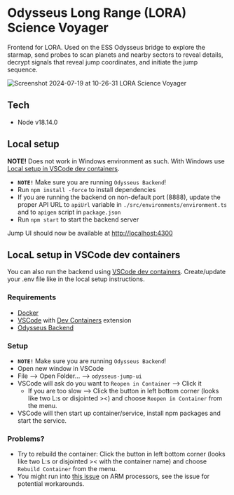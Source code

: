 # Odysseus Long Range (LORA) Science Voyager

Frontend for LORA. Used on the ESS Odysseus bridge to explore the starmap, send probes to scan planets and nearby sectors to reveal details, decrypt signals that reveal jump coordinates, and initiate the jump sequence.

![Screenshot 2024-07-19 at 10-26-31 LORA Science Voyager](https://github.com/user-attachments/assets/a6a46170-5e25-412f-8096-056d50debb75)

## Tech

- Node v18.14.0

## Local setup

**NOTE!** Does not work in Windows environment as such. With Windows use [Local setup in VSCode dev containers](#local-setup-in-vscode-dev-containers).

- **`NOTE!`** Make sure you are running `Odysseus Backend`!
- Run `npm install -force` to install dependencies
- If you are running the backend on non-default port (8888), update the proper API URL to `apiUrl` variable in `./src/environments/environment.ts` and to `apigen` script in `package.json`
- Run `npm start` to start the backend server

Jump UI should now be available at [http://localhost:4300](http://localhost:4300)

## LocaL setup in VSCode dev containers

You can also run the backend using [VSCode dev containers](https://code.visualstudio.com/docs/devcontainers/containers). Create/update your .env file like in the local setup instructions.

### Requirements

- [Docker](https://www.docker.com/)
- [VSCode](https://code.visualstudio.com/) with [Dev Containers](https://code.visualstudio.com/docs/devcontainers/tutorial#_install-the-extension) extension
- [Odysseus Backend](https://github.com/OdysseusLarp/odysseus-backend)

### Setup

- **`NOTE!`** Make sure you are running `Odysseus Backend`!
- Open new window in VSCode
- File --> Open Folder... --> `odysseus-jump-ui`
- VSCode will ask do you want to `Reopen in Container` --> Click it
  - If you are too slow --> Click the button in left bottom corner (looks like two L:s or disjointed ><) and choose `Reopen in Container` from the menu.
- VSCode will then start up container/service, install npm packages and start the service.

### Problems?

- Try to rebuild the container: Click the button in left bottom corner (looks like two L:s or disjointed >< with the container name) and choose `Rebuild Container` from the menu.
- You might run into [this issue](https://github.com/microsoft/vscode-remote-release/issues/7305) on ARM processors, see the issue for potential workarounds.
